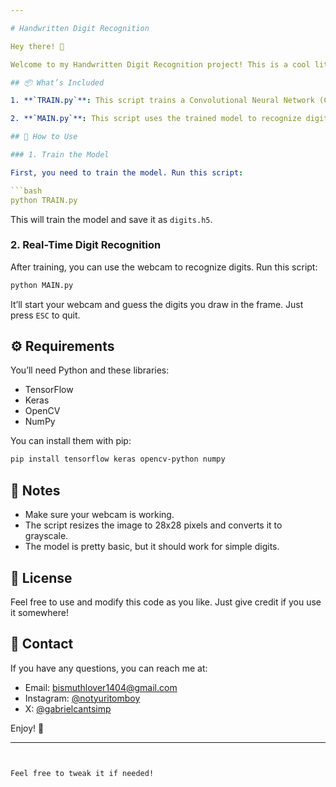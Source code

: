 ```yaml
---

# Handwritten Digit Recognition

Hey there! 👋

Welcome to my Handwritten Digit Recognition project! This is a cool little project where we use deep learning to recognize digits from the MNIST dataset. You can use this to guess numbers from images in real-time using your webcam. 😎

## 📦 What’s Included

1. **`TRAIN.py`**: This script trains a Convolutional Neural Network (CNN) on the MNIST dataset. It saves the trained model as `digits.h5`.

2. **`MAIN.py`**: This script uses the trained model to recognize digits from your webcam in real-time. It shows the predicted digit on your webcam feed.

## 🚀 How to Use

### 1. Train the Model

First, you need to train the model. Run this script:

```bash
python TRAIN.py
```

This will train the model and save it as `digits.h5`.

### 2. Real-Time Digit Recognition

After training, you can use the webcam to recognize digits. Run this script:

```bash
python MAIN.py
```

It’ll start your webcam and guess the digits you draw in the frame. Just press `ESC` to quit.

## ⚙️ Requirements

You’ll need Python and these libraries:
- TensorFlow
- Keras
- OpenCV
- NumPy

You can install them with pip:

```bash
pip install tensorflow keras opencv-python numpy
```

## 📝 Notes

- Make sure your webcam is working.
- The script resizes the image to 28x28 pixels and converts it to grayscale.
- The model is pretty basic, but it should work for simple digits.

## 📂 License

Feel free to use and modify this code as you like. Just give credit if you use it somewhere!

## 👋 Contact

If you have any questions, you can reach me at:

- Email: bismuthlover1404@gmail.com
- Instagram: [@notyuritomboy](https://www.google.com/url?sa=t&rct=j&q=&esrc=s&source=web&cd=&cad=rja&uact=8&ved=2ahUKEwi-sMnA6LKHAxXpyzgGHbgYEk8QFnoECBEQAQ&url=https%3A%2F%2Fwww.instagram.com%2Fnotyuritomboy%2F&usg=AOvVaw0aRanhocsBdP6WrToIgsnm&opi=89978449)
- X: [@gabrielcantsimp](https://www.google.com/url?sa=t&rct=j&q=&esrc=s&source=web&cd=&cad=rja&uact=8&ved=2ahUKEwi-sMnA6LKHAxXpyzgGHbgYEk8QFnoECBEQAQ&url=https%3A%2F%2Fwww.instagram.com%2Fnotyuritomboy%2F&usg=AOvVaw0aRanhocsBdP6WrToIgsnm&opi=89978449)


Enjoy! 🚀

---
```


Feel free to tweak it if needed!
